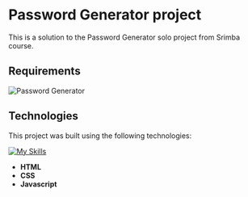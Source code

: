 # **Password Generator project**

This is a solution to the Password Generator solo project from Srimba course.

## Requirements
![Password Generator](https://github.com/JosefKorba/Password-generator/assets/123871865/4ac1a2d3-9e55-4b49-9c88-8e1227499c87)

## Technologies

This project was built using the following technologies:

[![My Skills](https://skillicons.dev/icons?i=html,css,javascript)](https://skillicons.dev)

- **HTML**
- **CSS**
- **Javascript** 
